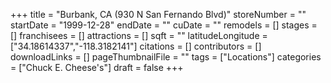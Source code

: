 +++
title = "Burbank, CA (930 N San Fernando Blvd)"
storeNumber = ""
startDate = "1999-12-28"
endDate = ""
cuDate = ""
remodels = []
stages = []
franchisees = []
attractions = []
sqft = ""
latitudeLongitude = ["34.18614337","-118.3182141"]
citations = []
contributors = []
downloadLinks = []
pageThumbnailFile = ""
tags = ["Locations"]
categories = ["Chuck E. Cheese's"]
draft = false
+++
